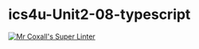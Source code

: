 # ics4u-Unit2-08-typescript

[![Mr Coxall's Super Linter](https://github.com/Peter-Gemmell/ics4u-Unit2-08-typescript/workflows/Mr%20Coxall's%20Super%20Linter/badge.svg)](https://github.com/Peter-Gemmell/ics4u-Unit2-08-typescript/actions/)
